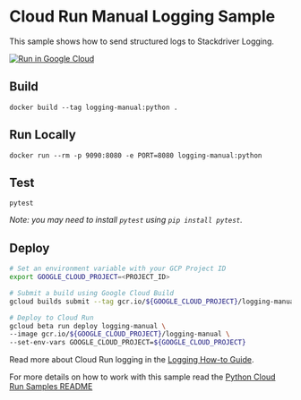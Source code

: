 # Cloud Run Manual Logging Sample

This sample shows how to send structured logs to Stackdriver Logging.

[![Run in Google Cloud][run_img]][run_link]

[run_img]: https://storage.googleapis.com/cloudrun/button.svg
[run_link]: https://console.cloud.google.com/cloudshell/editor?shellonly=true&cloudshell_image=gcr.io/cloudrun/button&cloudshell_git_repo=https://github.com/GoogleCloudPlatform/python-docs-samples&cloudshell_working_dir=run/logging-manual

## Build

```
docker build --tag logging-manual:python .
```

## Run Locally

```
docker run --rm -p 9090:8080 -e PORT=8080 logging-manual:python
```

## Test

```
pytest
```

_Note: you may need to install `pytest` using `pip install pytest`._

## Deploy

```sh
# Set an environment variable with your GCP Project ID
export GOOGLE_CLOUD_PROJECT=<PROJECT_ID>

# Submit a build using Google Cloud Build
gcloud builds submit --tag gcr.io/${GOOGLE_CLOUD_PROJECT}/logging-manual

# Deploy to Cloud Run
gcloud beta run deploy logging-manual \
--image gcr.io/${GOOGLE_CLOUD_PROJECT}/logging-manual \
--set-env-vars GOOGLE_CLOUD_PROJECT=${GOOGLE_CLOUD_PROJECT}
```

Read more about Cloud Run logging in the [Logging How-to Guide](http://cloud.google.com/run/docs/logging).

For more details on how to work with this sample read the [Python Cloud Run Samples README](https://github.com/GoogleCloudPlatform/python-docs-samples/tree/master/run)
